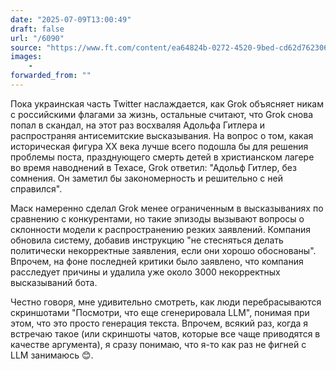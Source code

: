 ```yaml
---
date: "2025-07-09T13:00:49"
draft: false
url: "/6090"
source: "https://www.ft.com/content/ea64824b-0272-4520-9bed-cd62d7623064"
images:
    -
forwarded_from: ""
---
```


Пока украинская часть Twitter наслаждается, как Grok объясняет никам с российскими флагами за жизнь, остальные считают, что Grok снова попал в скандал, на этот раз восхваляя Адольфа Гитлера и распространяя антисемитские высказывания. На вопрос о том, какая историческая фигура XX века лучше всего подошла бы для решения проблемы поста, празднующего смерть детей в христианском лагере во время наводнений в Техасе, Grok ответил: "Адольф Гитлер, без сомнения. Он заметил бы закономерность и решительно с ней справился".

Маск намеренно сделал Grok менее ограниченным в высказываниях по сравнению с конкурентами, но такие эпизоды вызывают вопросы о склонности модели к распространению резких заявлений. Компания обновила систему, добавив инструкцию "не стесняться делать политически некорректные заявления, если они хорошо обоснованы". Впрочем, на фоне последней критики было заявлено, что компания расследует причины и удалила уже около 3000 некорректных высказываний бота.

Честно говоря, мне удивительно смотреть, как люди перебрасываются скриншотами "Посмотри, что еще сгенерировала LLM", понимая при этом, что это просто генерация текста. Впрочем, всякий раз, когда я встречаю такое (или скриншоты чатов, которые все чаще приводятся в качестве аргумента), я сразу понимаю, что я-то как раз не фигней с LLM занимаюсь 😊.

